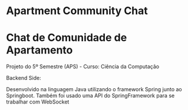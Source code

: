 # Apartment Community Chat
# Chat de Comunidade de Apartamento

Projeto do 5º Semestre (APS) - Curso: Ciência da Computação

Backend Side: 

  Desenvolvido na linguagem Java utilizando o framework Spring junto ao Springboot.
  Também foi usado uma API do SpringFramework para se trabalhar com WebSocket

